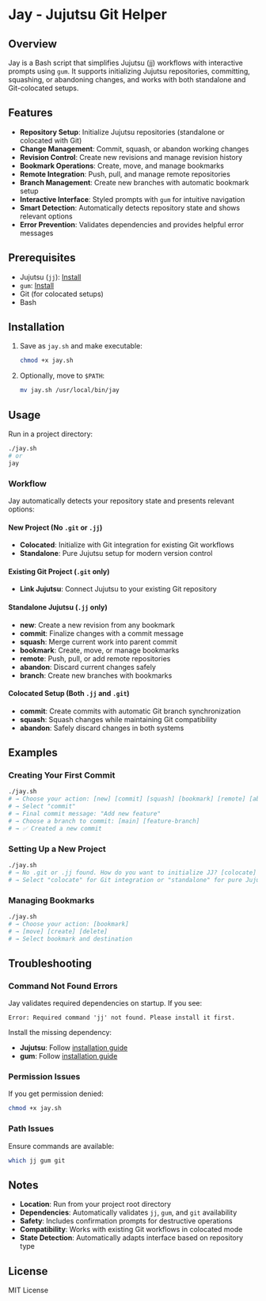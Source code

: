 # Jay - Jujutsu Git Helper

## Overview

Jay is a Bash script that simplifies Jujutsu (jj) workflows with interactive prompts using `gum`. It supports initializing Jujutsu repositories, committing, squashing, or abandoning changes, and works with both standalone and Git-colocated setups.

## Features

- **Repository Setup**: Initialize Jujutsu repositories (standalone or colocated with Git)
- **Change Management**: Commit, squash, or abandon working changes
- **Revision Control**: Create new revisions and manage revision history
- **Bookmark Operations**: Create, move, and manage bookmarks
- **Remote Integration**: Push, pull, and manage remote repositories
- **Branch Management**: Create new branches with automatic bookmark setup
- **Interactive Interface**: Styled prompts with `gum` for intuitive navigation
- **Smart Detection**: Automatically detects repository state and shows relevant options
- **Error Prevention**: Validates dependencies and provides helpful error messages

## Prerequisites

- Jujutsu (`jj`): [Install](https://github.com/martinvonz/jj)
- `gum`: [Install](https://github.com/charmbracelet/gum)
- Git (for colocated setups)
- Bash

## Installation

1. Save as `jay.sh` and make executable:

   ```bash
   chmod +x jay.sh
   ```

2. Optionally, move to `$PATH`:

   ```bash
   mv jay.sh /usr/local/bin/jay
   ```

## Usage

Run in a project directory:

```bash
./jay.sh
# or
jay
```

### Workflow

Jay automatically detects your repository state and presents relevant options:

#### New Project (No `.git` or `.jj`)
- **Colocated**: Initialize with Git integration for existing Git workflows
- **Standalone**: Pure Jujutsu setup for modern version control

#### Existing Git Project (`.git` only)
- **Link Jujutsu**: Connect Jujutsu to your existing Git repository

#### Standalone Jujutsu (`.jj` only)
- **new**: Create a new revision from any bookmark
- **commit**: Finalize changes with a commit message
- **squash**: Merge current work into parent commit
- **bookmark**: Create, move, or manage bookmarks
- **remote**: Push, pull, or add remote repositories
- **abandon**: Discard current changes safely
- **branch**: Create new branches with bookmarks

#### Colocated Setup (Both `.jj` and `.git`)
- **commit**: Create commits with automatic Git branch synchronization
- **squash**: Squash changes while maintaining Git compatibility
- **abandon**: Safely discard changes in both systems

## Examples

### Creating Your First Commit
```bash
./jay.sh
# → Choose your action: [new] [commit] [squash] [bookmark] [remote] [abandon] [branch]
# → Select "commit"
# → Final commit message: "Add new feature"
# → Choose a branch to commit: [main] [feature-branch]
# → ✅ Created a new commit
```

### Setting Up a New Project
```bash
./jay.sh
# → No .git or .jj found. How do you want to initialize JJ? [colocate] [standalone]
# → Select "colocate" for Git integration or "standalone" for pure Jujutsu
```

### Managing Bookmarks
```bash
./jay.sh
# → Choose your action: [bookmark]
# → [move] [create] [delete]
# → Select bookmark and destination
```

## Troubleshooting

### Command Not Found Errors
Jay validates required dependencies on startup. If you see:
```
Error: Required command 'jj' not found. Please install it first.
```

Install the missing dependency:
- **Jujutsu**: Follow [installation guide](https://github.com/martinvonz/jj)
- **gum**: Follow [installation guide](https://github.com/charmbracelet/gum)

### Permission Issues
If you get permission denied:
```bash
chmod +x jay.sh
```

### Path Issues
Ensure commands are available:
```bash
which jj gum git
```

## Notes

- **Location**: Run from your project root directory
- **Dependencies**: Automatically validates `jj`, `gum`, and `git` availability
- **Safety**: Includes confirmation prompts for destructive operations
- **Compatibility**: Works with existing Git workflows in colocated mode
- **State Detection**: Automatically adapts interface based on repository type

## License

MIT License

